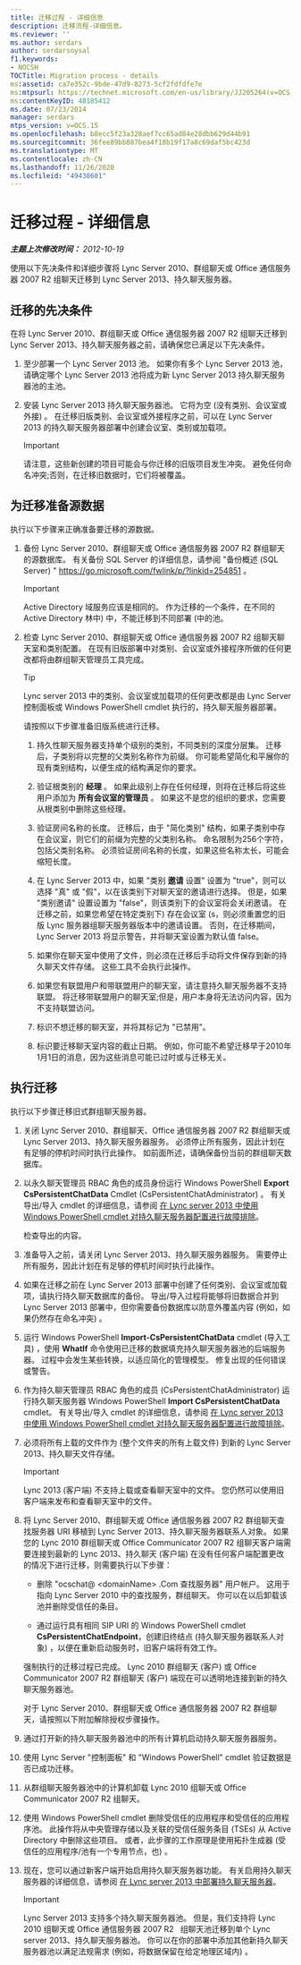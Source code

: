 ```yaml
---
title: 迁移过程 - 详细信息
description: 迁移流程-详细信息。
ms.reviewer: ''
ms.author: serdars
author: serdarsoysal
f1.keywords:
- NOCSH
TOCTitle: Migration process - details
ms:assetid: ca7e352c-9bde-47d9-8273-5cf2fdfdfe7e
ms:mtpsurl: https://technet.microsoft.com/en-us/library/JJ205264(v=OCS.15)
ms:contentKeyID: 48185412
ms.date: 07/23/2014
manager: serdars
mtps_version: v=OCS.15
ms.openlocfilehash: b8ecc5f23a328aef7cc65ad84e28dbb629d44b91
ms.sourcegitcommit: 36fee89bb887bea4f18b19f17a8c69daf5bc423d
ms.translationtype: MT
ms.contentlocale: zh-CN
ms.lasthandoff: 11/26/2020
ms.locfileid: "49438601"
---
```

# <a name="migration-process---details"></a>迁移过程 - 详细信息

<div data-xmlns="http://www.w3.org/1999/xhtml">

<div class="topic" data-xmlns="http://www.w3.org/1999/xhtml" data-msxsl="urn:schemas-microsoft-com:xslt" data-cs="https://msdn.microsoft.com/">

<div data-asp="https://msdn2.microsoft.com/asp">



</div>

<div id="mainSection">

<div id="mainBody">

<span> </span>

_**主题上次修改时间：** 2012-10-19_

使用以下先决条件和详细步骤将 Lync Server 2010、群组聊天或 Office 通信服务器 2007 R2 组聊天迁移到 Lync Server 2013、持久聊天服务器。

<div>

## <a name="prerequisites-for-migration"></a>迁移的先决条件

在将 Lync Server 2010、群组聊天或 Office 通信服务器 2007 R2 组聊天迁移到 Lync Server 2013、持久聊天服务器之前，请确保您已满足以下先决条件。

1.  至少部署一个 Lync Server 2013 池。 如果你有多个 Lync Server 2013 池，请确定哪个 Lync Server 2013 池将成为新 Lync Server 2013 持久聊天服务器池的主池。

2.  安装 Lync Server 2013 持久聊天服务器池。 它将为空 (没有类别、会议室或外接) 。 在迁移旧版类别、会议室或外接程序之前，可以在 Lync Server 2013 的持久聊天服务器部署中创建会议室、类别或加载项。
    
    <div>
    

    > [!IMPORTANT]  
    > 请注意，这些新创建的项目可能会与你迁移的旧版项目发生冲突。 避免任何命名冲突;否则，在迁移旧数据时，它们将被覆盖。

    
    </div>

</div>

<div>

## <a name="preparing-the-source-data-for-migration"></a>为迁移准备源数据

执行以下步骤来正确准备要迁移的源数据。

1.  备份 Lync Server 2010、群组聊天或 Office 通信服务器 2007 R2 群组聊天的源数据库。 有关备份 SQL Server 的详细信息，请参阅 "备份概述 (SQL Server) " <https://go.microsoft.com/fwlink/p/?linkid=254851> 。
    
    <div>
    

    > [!IMPORTANT]  
    > Active Directory 域服务应该是相同的。 作为迁移的一个条件，在不同的 Active Directory 林中) 中，不能迁移到不同部署 (中的池。

    
    </div>

2.  检查 Lync Server 2010、群组聊天或 Office 通信服务器 2007 R2 组聊天聊天室和类别配置。 在现有旧版部署中对类别、会议室或外接程序所做的任何更改都将由群组聊天管理员工具完成。
    
    <div>
    

    > [!TIP]  
    > Lync server 2013 中的类别、会议室或加载项的任何更改都是由 Lync Server 控制面板或 Windows PowerShell cmdlet 执行的，持久聊天服务器部署。

    
    </div>
    
    请按照以下步骤准备旧版系统进行迁移。
    
    1.  持久性聊天服务器支持单个级别的类别，不同类别的深度分层集。 迁移后，子类别将以完整的父类别名称作为前缀。 你可能希望简化和平展你的现有类别结构，以便生成的结构满足你的要求。
    
    2.  验证根类别的 **经理** 。 如果此级别上存在任何经理，则将在迁移后将这些用户添加为 **所有会议室的管理员** 。 如果这不是您的组织的要求，您需要从根类别中删除这些经理。
    
    3.  验证房间名称的长度。 迁移后，由于 "简化类别" 结构，如果子类别中存在会议室，则它们的前缀为完整的父类别名称。 命名限制为256个字符，包括父类别名称。 必须验证房间名称的长度，如果这些名称太长，可能会缩短长度。
    
    4.  在 Lync Server 2013 中，如果 "类别 **邀请** 设置" 设置为 "true"，则可以选择 "真" 或 "假"，以在该类别下对聊天室的邀请进行选择。 但是，如果 "类别邀请" 设置设置为 "false"，则该类别下的会议室将会关闭邀请。 在迁移之前，如果您希望在特定类别下) 存在会议室 (s，则必须重置您的旧版 Lync 服务器组聊天服务器版本中的邀请设置。 否则，在迁移期间，Lync Server 2013 将显示警告，并将聊天室设置为默认值 false。
    
    5.  如果你在聊天室中使用了文件，则必须在迁移后手动将文件保存到新的持久聊天文件存储。 这些工具不会执行此操作。
    
    6.  如果您有联盟用户和带联盟用户的聊天室，请注意持久聊天服务器不支持联盟。 将迁移带联盟用户的聊天室;但是，用户本身将无法访问内容，因为不支持联盟访问。
    
    7.  标识不想迁移的聊天室，并将其标记为 "已禁用"。
    
    8.  标识要迁移聊天室内容的截止日期。 例如，你可能不希望迁移早于2010年1月1日的消息，因为这些消息可能已过时或与迁移无关。

</div>

<div>

## <a name="performing-the-migration"></a>执行迁移

执行以下步骤迁移旧式群组聊天服务器。

1.  关闭 Lync Server 2010、群组聊天、Office 通信服务器 2007 R2 群组聊天或 Lync Server 2013、持久聊天服务器服务。 必须停止所有服务，因此计划在有足够的停机时间时执行此操作。 如前面所述，请确保备份当前的群组聊天数据库。

2.  以永久聊天管理员 RBAC 角色的成员身份运行 Windows PowerShell **Export CsPersistentChatData** Cmdlet (CsPersistentChatAdministrator) 。 有关导出/导入 cmdlet 的详细信息，请参阅 [在 Lync server 2013 中使用 Windows PowerShell cmdlet 对持久聊天服务器配置进行故障排除](lync-server-2013-troubleshooting-persistent-chat-server-configuration-using-windows-powershell-cmdlets.md)。
    
    检查导出的内容。

3.  准备导入之前，请关闭 Lync Server 2013、持久聊天服务器服务。 需要停止所有服务，因此计划在有足够的停机时间时执行此操作。

4.  如果在迁移之前在 Lync Server 2013 部署中创建了任何类别、会议室或加载项，请执行持久聊天数据库的备份。 导出/导入过程将能够将旧数据合并到 Lync Server 2013 部署中，但你需要备份数据库以防意外覆盖内容 (例如，如果仍然存在命名冲突) 。

5.  运行 Windows PowerShell **Import-CsPersistentChatData** cmdlet (导入工具) ，使用 **WhatIf** 命令使用已迁移的数据填充持久聊天服务器池的后端服务器。 过程中会发生某些转换，以适应简化的管理模型。 修复出现的任何错误或警告。

6.  作为持久聊天管理员 RBAC 角色的成员 (CsPersistentChatAdministrator) 运行持久聊天服务器 Windows PowerShell **Import CsPersistentChatData** cmdlet。 有关导出/导入 cmdlet 的详细信息，请参阅 [在 Lync server 2013 中使用 Windows PowerShell cmdlet 对持久聊天服务器配置进行故障排除](lync-server-2013-troubleshooting-persistent-chat-server-configuration-using-windows-powershell-cmdlets.md)。

7.  必须将所有上载的文件作为 (整个文件夹的所有上载文件) 到新的 Lync Server 2013、持久聊天文件存储。
    
    <div>
    

    > [!IMPORTANT]  
    > Lync 2013 (客户端) 不支持上载或查看聊天室中的文件。 您仍然可以使用旧客户端来发布和查看聊天室中的文件。

    
    </div>

8.  将 Lync Server 2010、群组聊天或 Office 通信服务器 2007 R2 群组聊天查找服务器 URI 移植到 Lync Server 2013、持久聊天服务器联系人对象。 如果您的 Lync 2010 群组聊天或 Office Communicator 2007 R2 组聊天客户端需要连接到最新的 Lync 2013、持久聊天 (客户端) 在没有任何客户端配置更改的情况下进行迁移，则需要执行以下步骤：
    
      - 删除 "ocschat@ \<domainName\> .Com 查找服务器" 用户帐户。 这用于指向 Lync Server 2010 中的查找服务，群组聊天。 你可以在以后卸载该池并删除受信任的条目。
    
      - 通过运行具有相同 SIP URI 的 Windows PowerShell cmdlet **CsPersistentChatEndpoint**，创建旧终结点 (持久聊天服务器联系人对象) ，以便在重新启动服务时，旧客户端将有效工作。
    
    强制执行的迁移过程已完成。 Lync 2010 群组聊天 (客户) 或 Office Communicator 2007 R2 群组聊天 (客户) 端现在可以透明地连接到新的持久聊天服务器池。
    
    对于 Lync Server 2010、群组聊天或 Office 通信服务器 2007 R2 群组聊天，请按照以下附加解除授权步骤操作。

9.  通过打开新的持久聊天服务器池中的所有计算机启动持久聊天服务器服务。

10. 使用 Lync Server "控制面板" 和 "Windows PowerShell" cmdlet 验证数据是否已成功迁移。

11. 从群组聊天服务器池中的计算机卸载 Lync 2010 组聊天或 Office Communicator 2007 R2 组聊天。

12. 使用 Windows PowerShell cmdlet 删除受信任的应用程序和受信任的应用程序池。 此操作将从中央管理存储以及关联的受信任服务条目 (TSEs) 从 Active Directory 中删除这些项目。 或者，此步骤的工作原理是使用拓扑生成器 (受信任的应用程序/池有一个专用节点，也) 。

13. 现在，您可以通过新客户端开始启用持久聊天服务器功能。 有关启用持久聊天服务器的详细信息，请参阅 [在 Lync server 2013 中部署持久聊天服务器](lync-server-2013-deploying-persistent-chat-server.md)。
    
    <div>
    

    > [!IMPORTANT]  
    > Lync Server 2013 支持多个持久聊天服务器池。 但是，我们支持将 Lync 2010 组聊天或 Office 通信服务器 2007 R2 &nbsp; 组聊天池迁移到单个 Lync server 2013、持久聊天服务器池。 你可以在你的部署中添加其他新持久聊天服务器池以满足法规需求 (例如，将数据保留在给定地理区域内) 。

    
    </div>

</div>

</div>

<span> </span>

</div>

</div>

</div>

